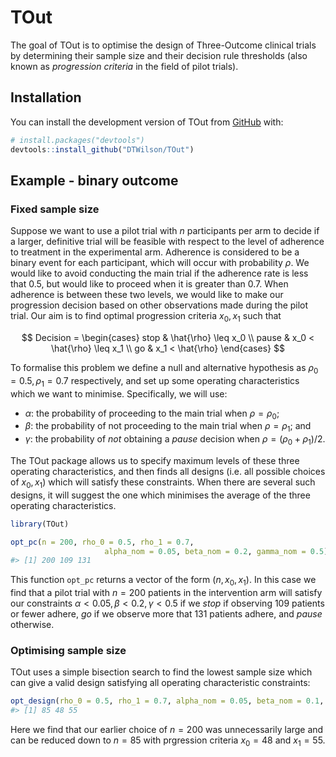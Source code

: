 
<!-- README.md is generated from README.Rmd. Please edit that file -->

# TOut

<!-- badges: start -->
<!-- badges: end -->

The goal of TOut is to optimise the design of Three-Outcome clinical
trials by determining their sample size and their decision rule
thresholds (also known as *progression criteria* in the field of pilot
trials).

## Installation

You can install the development version of TOut from
[GitHub](https://github.com/) with:

``` r
# install.packages("devtools")
devtools::install_github("DTWilson/TOut")
```

## Example - binary outcome

### Fixed sample size

Suppose we want to use a pilot trial with $n$ participants per arm to
decide if a larger, definitive trial will be feasible with respect to
the level of adherence to treatment in the experimental arm. Adherence
is considered to be a binary event for each participant, which will
occur with probability $\rho$. We would like to avoid conducting the
main trial if the adherence rate is less that 0.5, but would like to
proceed when it is greater than 0.7. When adherence is between these two
levels, we would like to make our progression decision based on other
observations made during the pilot trial. Our aim is to find optimal
progression criteria $x_0, x_1$ such that

$$
Decision =
\begin{cases}
 stop    & \hat{\rho} \leq x_0 \\
 pause   & x_0 < \hat{\rho} \leq x_1 \\
 go      & x_1 < \hat{\rho}
 \end{cases}       
$$

To formalise this problem we define a null and alternative hypothesis as
$\rho_0 = 0.5, \rho_1 = 0.7$ respectively, and set up some operating
characteristics which we want to minimise. Specifically, we will use:

-   $\alpha$: the probability of proceeding to the main trial when
    $\rho = \rho_0$;
-   $\beta$: the probability of not proceeding to the main trial when
    $\rho = \rho_1$; and
-   $\gamma$: the probability of *not* obtaining a $pause$ decision when
    $\rho = (\rho_0 + \rho_1)/2$.

The TOut package allows us to specify maximum levels of these three
operating characteristics, and then finds all designs (i.e. all possible
choices of $x_0, x_1$) which will satisfy these constraints. When there
are several such designs, it will suggest the one which minimises the
average of the three operating characteristics.

``` r
library(TOut)

opt_pc(n = 200, rho_0 = 0.5, rho_1 = 0.7,
                     alpha_nom = 0.05, beta_nom = 0.2, gamma_nom = 0.5)
#> [1] 200 109 131
```

This function `opt_pc` returns a vector of the form $(n, x_0, x_1)$. In
this case we find that a pilot trial with $n = 200$ patients in the
intervention arm will satisfy our constraints
$\alpha < 0.05, \beta < 0.2, \gamma < 0.5$ if we $stop$ if observing 109
patients or fewer adhere, $go$ if we observe more that 131 patients
adhere, and $pause$ otherwise.

### Optimising sample size

TOut uses a simple bisection search to find the lowest sample size which
can give a valid design satisfying all operating characteristic
constraints:

``` r
opt_design(rho_0 = 0.5, rho_1 = 0.7, alpha_nom = 0.05, beta_nom = 0.1, gamma_nom = 0.5)
#> [1] 85 48 55
```

Here we find that our earlier choice of $n = 200$ was unnecessarily
large and can be reduced down to $n = 85$ with prgression criteria
$x_0 = 48$ and $x_1 = 55$.
